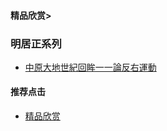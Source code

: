#### 精品欣赏>

### 明居正系列
- [中原大地世紀回眸一一論反右運動](https://summer200.github.io/content/MingJuzheng/OnAnti-RightMovement)


#### 推荐点击
- [精品欣赏](https://summer200.github.io/content/main)
